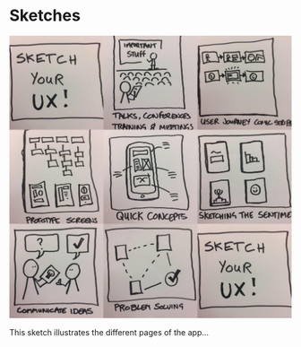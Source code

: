 # Sketches

![Sketch for Team UX homepage](sketch.png)

This sketch illustrates the different pages of the app...
